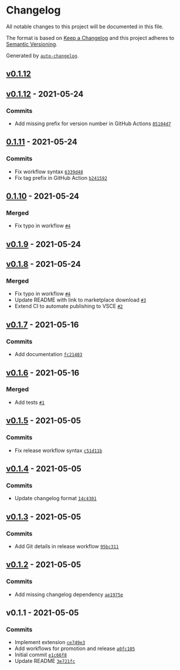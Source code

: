 # Changelog

All notable changes to this project will be documented in this file.

The format is based on [Keep a Changelog](https://keepachangelog.com/en/1.0.0/)
and this project adheres to [Semantic Versioning](https://semver.org/spec/v2.0.0.html).

Generated by [`auto-changelog`](https://github.com/CookPete/auto-changelog).

## [v0.1.12](https://github.com/ansonmiu0214/vscode-text-align/compare/v0.1.12...v0.1.12)

## [v0.1.12](https://github.com/ansonmiu0214/vscode-text-align/compare/0.1.11...v0.1.12) - 2021-05-24

### Commits

- Add missing prefix for version number in GitHub Actions [`85104d7`](https://github.com/ansonmiu0214/vscode-text-align/commit/85104d7b4ca0c669a8ec23bf5d5a8e047fe71e31)

## [0.1.11](https://github.com/ansonmiu0214/vscode-text-align/compare/0.1.10...0.1.11) - 2021-05-24

### Commits

- Fix workflow syntax [`6339d48`](https://github.com/ansonmiu0214/vscode-text-align/commit/6339d4824661e16ecde3ddec0a8e89891d389b64)
- Fix tag prefix in GitHub Action [`b241592`](https://github.com/ansonmiu0214/vscode-text-align/commit/b241592ee6eece26e443cedfd6f883306124f361)

## [0.1.10](https://github.com/ansonmiu0214/vscode-text-align/compare/v0.1.9...0.1.10) - 2021-05-24

### Merged

- Fix typo in workflow [`#4`](https://github.com/ansonmiu0214/vscode-text-align/pull/4)

## [v0.1.9](https://github.com/ansonmiu0214/vscode-text-align/compare/v0.1.8...v0.1.9) - 2021-05-24

## [v0.1.8](https://github.com/ansonmiu0214/vscode-text-align/compare/v0.1.7...v0.1.8) - 2021-05-24

### Merged

- Fix typo in workflow [`#4`](https://github.com/ansonmiu0214/vscode-text-align/pull/4)
- Update README with link to marketplace download [`#3`](https://github.com/ansonmiu0214/vscode-text-align/pull/3)
- Extend CI to automate publishing to VSCE [`#2`](https://github.com/ansonmiu0214/vscode-text-align/pull/2)

## [v0.1.7](https://github.com/ansonmiu0214/vscode-text-align/compare/v0.1.6...v0.1.7) - 2021-05-16

### Commits

- Add documentation [`fc21403`](https://github.com/ansonmiu0214/vscode-text-align/commit/fc214032d2ca32660185727a672989347c8aedd9)

## [v0.1.6](https://github.com/ansonmiu0214/vscode-text-align/compare/v0.1.5...v0.1.6) - 2021-05-16

### Merged

- Add tests [`#1`](https://github.com/ansonmiu0214/vscode-text-align/pull/1)

## [v0.1.5](https://github.com/ansonmiu0214/vscode-text-align/compare/v0.1.4...v0.1.5) - 2021-05-05

### Commits

- Fix release workflow syntax [`c51d11b`](https://github.com/ansonmiu0214/vscode-text-align/commit/c51d11b260b8f2e34fdf2643eaa642625834c52d)

## [v0.1.4](https://github.com/ansonmiu0214/vscode-text-align/compare/v0.1.3...v0.1.4) - 2021-05-05

### Commits

- Update changelog format [`14c4301`](https://github.com/ansonmiu0214/vscode-text-align/commit/14c430107f8aac4595f5631baf74e7868d6e6085)

## [v0.1.3](https://github.com/ansonmiu0214/vscode-text-align/compare/v0.1.2...v0.1.3) - 2021-05-05

### Commits

- Add Git details in release workflow [`95bc311`](https://github.com/ansonmiu0214/vscode-text-align/commit/95bc3116937459116aeb049042afd6cd22604f1d)

## [v0.1.2](https://github.com/ansonmiu0214/vscode-text-align/compare/v0.1.1...v0.1.2) - 2021-05-05

### Commits

- Add missing changelog dependency [`ae1975e`](https://github.com/ansonmiu0214/vscode-text-align/commit/ae1975e23fa6b45d7a5031d0d4af1ace94b9e903)

## v0.1.1 - 2021-05-05

### Commits

- Implement extension [`ce749e3`](https://github.com/ansonmiu0214/vscode-text-align/commit/ce749e33605aabe2ba06ba43d08f0864082ddf2b)
- Add workflows for promotion and release [`a0fc105`](https://github.com/ansonmiu0214/vscode-text-align/commit/a0fc105c4be74da2e11478423308649e21e085c8)
- Initial commit [`e1c66f8`](https://github.com/ansonmiu0214/vscode-text-align/commit/e1c66f8b6b771677d20a2e7ae7014b192efcbe04)
- Update README [`3e721fc`](https://github.com/ansonmiu0214/vscode-text-align/commit/3e721fcb10b1c99b1ef55f723888e15b0053612d)
